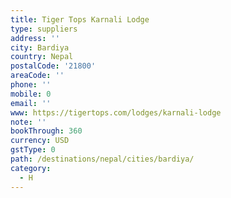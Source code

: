 ```yaml
---
title: Tiger Tops Karnali Lodge
type: suppliers
address: ''
city: Bardiya
country: Nepal
postalCode: '21800'
areaCode: ''
phone: ''
mobile: 0
email: ''
www: https://tigertops.com/lodges/karnali-lodge
note: ''
bookThrough: 360
currency: USD
gstType: 0
path: /destinations/nepal/cities/bardiya/
category:
  - H
---
```


